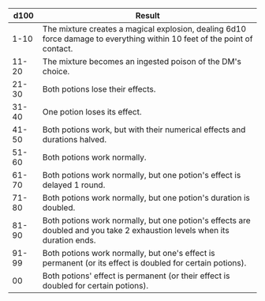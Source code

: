 | d100  | Result                                                                                                                    |
| ----- | ------------------------------------------------------------------------------------------------------------------------- |
| 1-10  | The mixture creates a magical explosion, dealing 6d10 force damage to everything within 10 feet of the point of contact.  |
| 11-20 | The mixture becomes an ingested poison of the DM's choice.                                                                |
| 21-30 | Both potions lose their effects.                                                                                          |
| 31-40 | One potion loses its effect.                                                                                              |
| 41-50 | Both potions work, but with their numerical effects and durations halved.                                                 |
| 51-60 | Both potions work normally.                                                                                               |
| 61-70 | Both potions work normally, but one potion's effect is delayed 1 round.                                                   |
| 71-80 | Both potions work normally, but one potion's duration is doubled.                                                         |
| 81-90 | Both potions work normally, but one potion's effects are doubled and you take 2 exhaustion levels when its duration ends. |
| 91-99 | Both potions work normally, but one's effect is permanent (or its effect is doubled for certain potions).                 |
| 00    | Both potions' effect is permanent (or their effect is doubled for certain potions).                                       |
